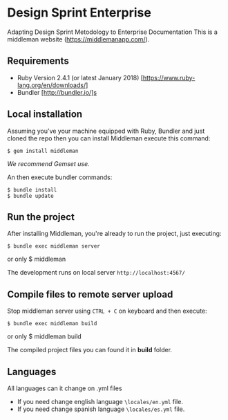 # Design Sprint Enterprise
Adapting Design Sprint Metodology to Enterprise Documentation
This is a middleman website (https://middlemanapp.com/).

## Requirements

- Ruby Version 2.4.1 (or latest January 2018) [https://www.ruby-lang.org/en/downloads/]
- Bundler [http://bundler.io/]s

## Local installation

Assuming you've your machine equipped with Ruby, Bundler and just cloned the repo then you can install Middleman execute this command:

    $ gem install middleman

*We recommend Gemset use.*

An then execute bundler commands:
    
    $ bundle install
    $ bundle update

## Run the project

After installing Middleman, you're already to run the project, just executing: 

    $ bundle exec middleman server
  or only
    $ middleman


The development runs on local server `http://localhost:4567/`

## Compile files to remote server upload

Stop middleman server using `CTRL + C` on keyboard and then execute:

    $ bundle exec middleman build
  or only
    $ middleman build

The compiled project files you can found it in **build** folder.

## Languages

All languages can it change on .yml files

- If you need change english language `\locales/en.yml` file.
- If you need change spanish language `\locales/es.yml` file.